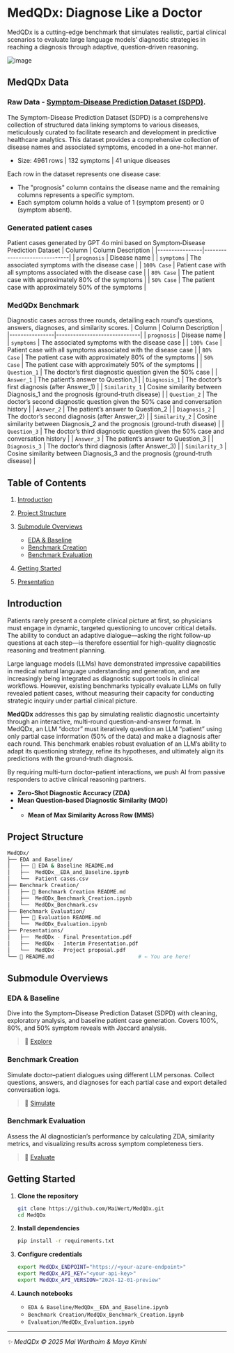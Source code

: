 #  MedQDx: Diagnose Like a Doctor 

MedQDx is a cutting-edge benchmark that simulates realistic, partial clinical scenarios to evaluate large language models’ diagnostic strategies in reaching a diagnosis through adaptive, question-driven reasoning.

![image](https://github.com/user-attachments/assets/a4278d45-781e-4022-9c2f-cf50c0549947)

##  MedQDx Data
### Raw Data - [Symptom‑Disease Prediction Dataset (SDPD)](https://data.mendeley.com/datasets/dv5z3v2xyd/1).

The Symptom-Disease Prediction Dataset (SDPD) is a comprehensive collection of structured data linking symptoms to various diseases, meticulously curated to facilitate research and development in predictive healthcare analytics. This dataset provides a comprehensive collection of disease names and associated symptoms, encoded in a one-hot manner.
* Size: 4961 rows | 132 symptoms | 41 unique diseases

Each row in the dataset represents one disease case:
* The "prognosis" column contains the disease name and the remaining columns represents a specific symptom.
* Each symptom column holds a value of 1 (symptom present) or 0 (symptom absent).

### Generated patient cases
Patient cases generated by GPT 4o mini based on Symptom‑Disease Prediction Dataset
| Column          | Column Description                      |
|----------------|------------------------------|
| `prognosis`    | Disease name |
| `symptoms`    | The associated symptoms with the disease case |
| `100% Case` | Patient case with all symptoms associated with the disease case      |
| `80% Case`  | The patient case with approximately 80% of the symptoms      |
| `50% Case`   | The patient case with approximately 50% of the symptoms         |


### MedQDx Benchmark
Diagnostic cases across three rounds, detailing each round’s questions, answers, diagnoses, and similarity scores.
| Column          | Column Description                      |
|----------------|------------------------------|
| `prognosis`    | Disease name |
| `symptoms`    | The associated symptoms with the disease case |
| `100% Case` | Patient case with all symptoms associated with the disease case      |
| `80% Case`  | The patient case with approximately 80% of the symptoms      |
| `50% Case`   | The patient case with approximately 50% of the symptoms         |
| `Question_1` | The doctor’s first diagnostic question given the 50% case      |
| `Answer_1`  | The patient’s answer to Question_1      |
| `Diagnosis_1`   | The doctor’s first diagnosis (after Answer_1)         |
| `Similarity_1`   | Cosine similarity between Diagnosis_1 and the prognosis (ground-truth disease)        |
| `Question_2` | The doctor’s second diagnostic question given the 50% case and conversation history   |
| `Answer_2`  | The patient’s answer to Question_2      |
| `Diagnosis_2`   | The doctor’s second diagnosis (after Answer_2)         |
| `Similarity_2`   | Cosine similarity between Diagnosis_2 and the prognosis (ground-truth disease)        |
| `Question_3` | The doctor’s third  diagnostic question given the 50% case and conversation history   |
| `Answer_3`  | The patient’s answer to Question_3      |
| `Diagnosis_3`   | The doctor’s third diagnosis (after Answer_3)         |
| `Similarity_3`   | Cosine similarity between Diagnosis_3 and the prognosis (ground-truth disease)        |



##  Table of Contents

1. [ Introduction](#introduction)
2. [ Project Structure](#project-structure)
3. [ Submodule Overviews](#submodule-overviews)

   * [ EDA & Baseline](#eda--baseline)
   * [ Benchmark Creation](#benchmark-creation)
   * [ Benchmark Evaluation](#benchmark-evaluation)
4. [ Getting Started](#getting-started)
5. [ Presentation](#presentation)




##  Introduction
Patients rarely present a complete clinical picture at first, so physicians must engage in dynamic, targeted questioning to uncover critical details. The ability to conduct an adaptive dialogue—asking the right follow-up questions at each step—is therefore essential for high-quality diagnostic reasoning and treatment planning.

Large language models (LLMs) have demonstrated impressive capabilities in medical natural language understanding and generation, and are increasingly being integrated as diagnostic support tools in clinical workflows. However, existing benchmarks typically evaluate LLMs on fully revealed patient cases, without measuring their capacity for conducting strategic inquiry under partial clinical picture.

**MedQDx** addresses this gap by simulating realistic diagnostic uncertainty through an interactive, multi-round question-and-answer format. In MedQDx, an LLM “doctor” must iteratively question an LLM “patient” using only partial case information (50% of the data) and make a diagnosis after each round. This benchmark enables robust evaluation of an LLM’s ability to adapt its questioning strategy, refine its hypotheses, and ultimately align its predictions with the ground-truth diagnosis.  

By requiring multi-turn doctor–patient interactions, we push AI from passive responders to active clinical reasoning partners.


*  **Zero-Shot Diagnostic Accuracy (ZDA)**
*  **Mean Question-based Diagnostic Similarity (MQD)**
*  *  **Mean of Max Similarity Across Row (MMS)**

##  Project Structure

```bash
MedQDx/                                  
├── EDA and Baseline/                     
│   ├── 📄 EDA & Baseline README.md
│   ├──  MedQDx__EDA_and_Baseline.ipynb
│   └──  Patient cases.csv
├── Benchmark Creation/                   
│   ├── 📄 Benchmark Creation README.md
│   ├──  MedQDx_Benchmark_Creation.ipynb
│   └──  MedQDx_Benchmark.csv
├── Benchmark Evaluation/                          
│   ├── 📄 Evaluation README.md
│   └──  MedQDx_Evaluation.ipynb
├── Presentations/
│   ├──  MedQDx - Final Presentation.pdf
│   ├──  MedQDx - Interim Presentation.pdf
│   └──  MedQDx - Project proposal.pdf
└── 📘 README.md                           # ← You are here!
```


##  Submodule Overviews

###  EDA & Baseline

Dive into the Symptom–Disease Prediction Dataset (SDPD) with cleaning, exploratory analysis, and baseline patient case generation. Covers 100%, 80%, and 50% symptom reveals with Jaccard analysis.

> 🔗 [Explore](./EDA%20and%20Baseline/EDA%20%26%20Baseline%20README.md)

###  Benchmark Creation

Simulate doctor–patient dialogues using different LLM personas. Collect questions, answers, and diagnoses for each partial case and export detailed conversation logs.

> 🔗 [Simulate](./Benchmark%20Creation/Benchmark%20Creation%20README.md)

###  Benchmark Evaluation

Assess the AI diagnostician’s performance by calculating ZDA, similarity metrics, and visualizing results across symptom completeness tiers.

> 🔗 [Evaluate](./Evaluation/Evaluation%20README.md)


##  Getting Started

1. **Clone the repository**

   ```bash
   git clone https://github.com/MaiWert/MedQDx.git
   cd MedQDx
   ```
2. **Install dependencies**

   ```bash
   pip install -r requirements.txt
   ```
3. **Configure credentials**

   ```bash
   export MedQDx_ENDPOINT="https://<your-azure-endpoint>"
   export MedQDx_API_KEY="<your-api-key>"
   export MedQDx_API_VERSION="2024-12-01-preview"
   ```
4. **Launch notebooks**

   *  `EDA & Baseline/MedQDx__EDA_and_Baseline.ipynb`
   *  `Benchmark Creation/MedQDx_Benchmark_Creation.ipynb`
   *  `Evaluation/MedQDx_Evaluation.ipynb`

---

*✨ MedQDx © 2025 Mai Werthaim & Maya Kimhi*
